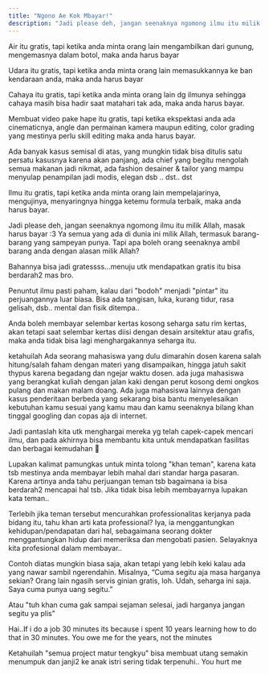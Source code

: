 ```yaml
---
title: "Ngono Ae Kok Mbayar!"
description: "Jadi please deh, jangan seenaknya ngomong ilmu itu milik Allah, masak harus bayar :3 Ya semua yang ada di dunia ini milik Allah, termasuk barang-barang yang sampeyan punya. Tapi apa boleh orang seenaknya ambil barang anda dengan alasan milik Allah?"
---
```

Air itu gratis, tapi ketika anda minta orang lain mengambilkan dari gunung, mengemasnya dalam botol, maka anda harus bayar

Udara itu gratis, tapi ketika anda minta orang lain memasukkannya ke ban kendaraan anda, maka anda harus bayar

Cahaya itu gratis, tapi ketika anda minta orang lain dg ilmunya sehingga cahaya masih bisa hadir saat matahari tak ada, maka anda harus bayar.

Membuat video pake hape itu gratis, tapi ketika ekspektasi anda ada cinematicnya, angle dan permainan kamera maupun editing, color grading yang mestinya perlu skill editing maka anda harus bayar.

Ada banyak kasus semisal di atas, yang mungkin tidak bisa ditulis satu persatu kasusnya karena akan panjang, ada chief yang begitu mengolah semua makanan jadi nikmat, ada fashion desainer & tailor yang mampu menyulap penampilan jadi modis, elegan dsb .. dst.. dst

Ilmu itu gratis, tapi ketika anda minta orang lain mempelajarinya, mengujinya, menyaringnya hingga ketemu formula terbaik, maka anda harus bayar.

Jadi please deh, jangan seenaknya ngomong ilmu itu milik Allah, masak harus bayar :3 Ya semua yang ada di dunia ini milik Allah, termasuk barang-barang yang sampeyan punya. Tapi apa boleh orang seenaknya ambil barang anda dengan alasan milik Allah?

Bahannya bisa jadi gratessss...menuju utk mendapatkan gratis itu bisa berdarah2 mas bro.

Penuntut ilmu pasti paham, kalau dari "bodoh" menjadi "pintar" itu perjuangannya luar biasa. Bisa ada tangisan, luka, kurang tidur, rasa gelisah, dsb.. mental dan fisik ditempa..

Anda boleh membayar selembar kertas kosong seharga satu rim kertas, akan tetapi saat selembar kertas diisi dengan desain arsitektur atau grafis, maka  anda tidak bisa lagi menghargakannya seharga itu. 

ketahuilah Ada seorang mahasiswa yang dulu dimarahin dosen karena salah hitung/salah faham dengan materi yang disampaikan, hingga jatuh sakit thypus karena begadang dan ngejar waktu dosen. ada juga mahasiswa yang berangkat kuliah dengan jalan kaki dengan perut kosong demi ongkos pulang dan makan malam doang. Ada juga mahasiswa lainnya dengan kasus penderitaan berbeda yang sekarang bisa bantu  menyelesaikan kebutuhan kamu sesuai yang kamu mau dan kamu seenaknya bilang khan tinggal googling dan copas aja di internet.

Jadi pantaslah kita utk menghargai mereka yg telah capek-capek mencari ilmu, dan pada akhirnya bisa membantu kita untuk mendapatkan fasilitas dan berbagai kemudahan 💝

Lupakan kalimat pamungkas untuk minta tolong "khan teman", karena kata tsb mestinya anda membayar lebih mahal dari standar harga pasaran. Karena artinya anda tahu perjuangan teman tsb bagaimana ia bisa berdarah2 mencapai hal tsb. Jika tidak bisa lebih membayarnya lupakan kata teman..

Terlebih jika teman tersebut mencurahkan professionalitas kerjanya pada bidang itu, tahu khan arti kata professional? Iya, ia menggantungkan kehidupan/pendapatan dari hal, sebagaimana seorang dokter menggantungkan hidup dari memeriksa dan mengobati pasien. Selayaknya kita profesional dalam membayar..

Contoh diatas mungkin biasa saja, akan tetapi yang lebih keki kalau ada yang nawar sambil ngerendahin. Misalnya, “Cuma segitu aja masa harganya sekian? Orang lain ngasih servis ginian gratis, loh. Udah, seharga ini saja. Saya cuma punya uang segitu.”

Atau "tuh khan cuma gak sampai sejaman selesai, jadi harganya jangan segitu ya plis"

Hai..If i do a job 30 minutes its because i spent 10 years learning how to do that in 30 minutes. You owe me for the years, not the minutes

Ketahuilah  "semua project matur tengkyu" bisa membuat utang semakin menumpuk dan janji2 ke anak istri sering tidak terpenuhi.. You hurt me
